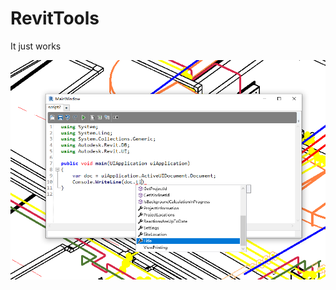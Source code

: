 # RevitTools

It just works

![screenshot](https://github.com/kongdetuo/RevitTools/blob/main/images/screenshot1.png?raw=true)